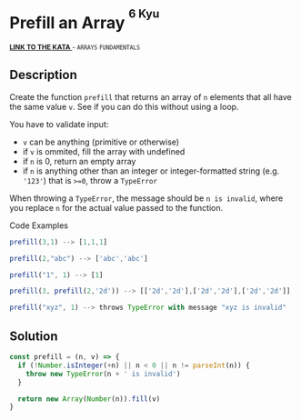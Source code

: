 <h1>Prefill an Array <sup><sup>6 Kyu</sup></sup></h1>

<sup>
  <a href="https://www.codewars.com/kata/54129112fb7c188740000162">
    <strong>LINK TO THE KATA</strong>
  </a> - <code>ARRAYS</code> <code>FUNDAMENTALS</code>
</sup>

## Description

Create the function `prefill` that returns an array of `n` elements that all have the same value `v`. See if you can do this without using a loop.

You have to validate input:

- `v` can be anything (primitive or otherwise)
- if `v` is ommited, fill the array with undefined
- if `n` is 0, return an empty array
- if `n` is anything other than an integer or integer-formatted string (e.g. `'123'`) that is `>=0`, throw a `TypeError`

When throwing a `TypeError`, the message should be `n is invalid`, where you replace `n` for the actual value passed to the function.

Code Examples

```javascript
prefill(3,1) --> [1,1,1]

prefill(2,"abc") --> ['abc','abc']

prefill("1", 1) --> [1]

prefill(3, prefill(2,'2d')) --> [['2d','2d'],['2d','2d'],['2d','2d']]

prefill("xyz", 1) --> throws TypeError with message "xyz is invalid"
```

## Solution

```javascript
const prefill = (n, v) => {
  if (!Number.isInteger(+n) || n < 0 || n != parseInt(n)) {
    throw new TypeError(n + ' is invalid')
  }

  return new Array(Number(n)).fill(v)
}
```
